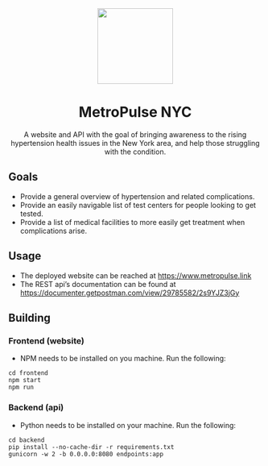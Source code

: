 <div align="center">

<img src=“frontend/public/pulse-svgrepo-com.svg” width="150">

# MetroPulse NYC

A website and API with the goal of bringing awareness to the rising hypertension health issues in the New York area, and help those struggling with the condition.

</div>

## Goals

- Provide a general overview of hypertension and related complications.
- Provide an easily navigable list of test centers for people looking to get tested.
- Provide a list of medical facilities to more easily get treatment when complications arise.

## Usage

- The deployed website can be reached at https://www.metropulse.link
- The REST api’s documentation can be found at https://documenter.getpostman.com/view/29785582/2s9YJZ3jGy

## Building

### Frontend (website)

- NPM needs to be installed on you machine. Run the following:

```
cd frontend
npm start
npm run
```

### Backend (api)

- Python needs to be installed on your machine. Run the following:

```
cd backend
pip install --no-cache-dir -r requirements.txt
gunicorn -w 2 -b 0.0.0.0:8080 endpoints:app
```
